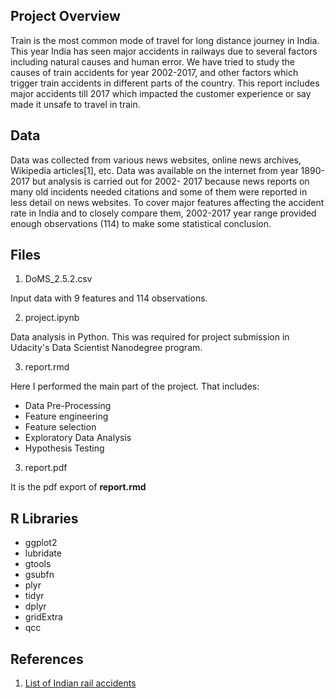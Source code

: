 ## Project Overview

Train is the most common mode of travel for long distance journey in India. This year India has seen major accidents in railways due to several factors including natural causes and human error. We have tried to study the causes of train accidents for year 2002-2017, and other factors which trigger train accidents in different parts of the country. This report includes major accidents till 2017 which impacted the customer experience or say made it unsafe to travel in train.

## Data

Data was collected from various news websites, online news archives, Wikipedia articles[1], etc. Data was available on the internet from year 1890-2017 but analysis is carried out for 2002- 2017 because news reports on many old incidents needed citations and some of them were reported in less detail on news websites. To cover major features affecting the accident rate in India and to closely compare them, 2002-2017 year range provided enough observations (114) to make some statistical conclusion.

## Files

1. DoMS_2.5.2.csv

Input data with 9 features and 114 observations.

2. project.ipynb

Data analysis in Python. This was required for project submission in Udacity's Data Scientist Nanodegree program.

3. report.rmd

Here I performed the main part of the project. That includes:

* Data Pre-Processing
* Feature engineering
* Feature selection
* Exploratory Data Analysis
* Hypothesis Testing

3. report.pdf

It is the pdf export of **report.rmd**

## R Libraries

- ggplot2
- lubridate
- gtools
- gsubfn
- plyr
- tidyr
- dplyr
- gridExtra
- qcc

## References

1. [List of Indian rail accidents](https://en.wikipedia.org/wiki/List_of_Indian_rail_accidents)